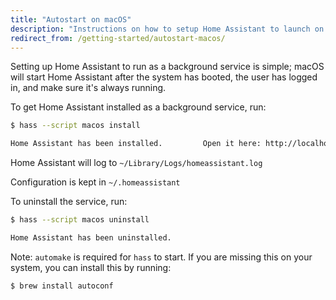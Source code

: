 ```yaml
---
title: "Autostart on macOS"
description: "Instructions on how to setup Home Assistant to launch on Apple macOS."
redirect_from: /getting-started/autostart-macos/
---
```


Setting up Home Assistant to run as a background service is simple; macOS will start Home Assistant after the system has booted, the user has logged in, and make sure it's always running.

To get Home Assistant installed as a background service, run:

```bash
$ hass --script macos install

Home Assistant has been installed.         Open it here: http://localhost:8123
```

Home Assistant will log to `~/Library/Logs/homeassistant.log`

Configuration is kept in `~/.homeassistant`

To uninstall the service, run:

```bash
$ hass --script macos uninstall

Home Assistant has been uninstalled.
```


Note:
`automake` is required for `hass` to start. If you are missing this on your system, you can install this by running:
 
```bash
$ brew install autoconf
```
